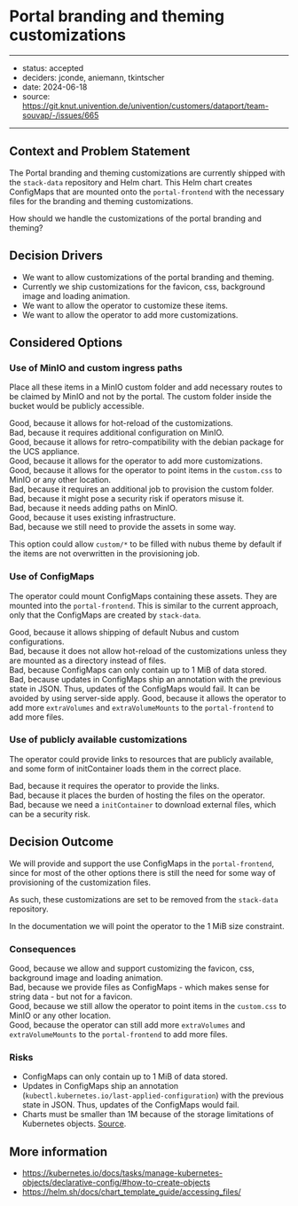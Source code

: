# Portal branding and theming customizations

---

- status: accepted
- deciders: jconde, aniemann, tkintscher
- date: 2024-06-18
- source: https://git.knut.univention.de/univention/customers/dataport/team-souvap/-/issues/665

---

## Context and Problem Statement

The Portal branding and theming customizations are currently shipped with the `stack-data` repository and Helm chart.
This Helm chart creates ConfigMaps that are mounted onto the `portal-frontend` with the necessary files for the branding and theming customizations.

How should we handle the customizations of the portal branding and theming?

## Decision Drivers

- We want to allow customizations of the portal branding and theming.
- Currently we ship customizations for the favicon, css, background image and loading animation.
- We want to allow the operator to customize these items.
- We want to allow the operator to add more customizations.

## Considered Options

### Use of MinIO and custom ingress paths

Place all these items in a MinIO custom folder and add necessary routes to be claimed by MinIO and not by the portal.
The custom folder inside the bucket would be publicly accessible.

Good, because it allows for hot-reload of the customizations.  
Bad, because it requires additional configuration on MinIO.  
Good, because it allows for retro-compatibility with the debian package for the UCS appliance.  
Good, because it allows for the operator to add more customizations.  
Good, because it allows for the operator to point items in the `custom.css` to MinIO or any other location.  
Bad, because it requires an additional job to provision the custom folder.  
Bad, because it might pose a security risk if operators misuse it.  
Bad, because it needs adding paths on MinIO.  
Good, because it uses existing infrastructure.  
Bad, because we still need to provide the assets in some way.  

This option could allow `custom/*` to be filled with nubus theme by default if the items are not overwritten in the provisioning job.

### Use of ConfigMaps

The operator could mount ConfigMaps containing these assets. They are mounted into the `portal-frontend`. This is similar to the current approach, only that the ConfigMaps are created by `stack-data`.

Good, because it allows shipping of default Nubus and custom configurations.  
Bad, because it does not allow hot-reload of the customizations unless they are mounted as a directory instead of files.  
Bad, because ConfigMaps can only contain up to 1 MiB of data stored.  
Bad, because updates in ConfigMaps ship an annotation with the previous state in JSON. Thus, updates of the ConfigMaps would fail. It can be avoided by using server-side apply.
Good, because it allows the operator to add more `extraVolumes` and `extraVolumeMounts` to the `portal-frontend` to add more files.  

### Use of publicly available customizations

The operator could provide links to resources that are publicly available, and some form of initContainer loads them in the correct place.

Bad, because it requires the operator to provide the links.  
Bad, because it places the burden of hosting the files on the operator.  
Bad, because we need a `initContainer` to download external files, which can be a security risk.  

## Decision Outcome

We will provide and support the use ConfigMaps in the `portal-frontend`, since for most of the other options there is still the need for some way of provisioning of the customization files.

As such, these customizations are set to be removed from the `stack-data` repository.

In the documentation we will point the operator to the 1 MiB size constraint.

### Consequences

Good, because we allow and support customizing the favicon, css, background image and loading animation.  
Bad, because we provide files as ConfigMaps - which makes sense for string data - but not for a favicon.  
Good, because we still allow the operator to point items in the `custom.css` to MinIO or any other location.  
Good, because the operator can still add more `extraVolumes` and `extraVolumeMounts` to the `portal-frontend` to add more files.  

### Risks

- ConfigMaps can only contain up to 1 MiB of data stored.
- Updates in ConfigMaps ship an annotation (`kubectl.kubernetes.io/last-applied-configuration`) with the previous state in JSON. Thus, updates of the ConfigMaps would fail.
- Charts must be smaller than 1M because of the storage limitations of Kubernetes objects. [Source](https://helm.sh/docs/chart_template_guide/accessing_files/).

## More information

- https://kubernetes.io/docs/tasks/manage-kubernetes-objects/declarative-config/#how-to-create-objects
- https://helm.sh/docs/chart_template_guide/accessing_files/
